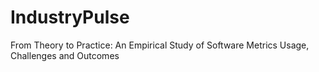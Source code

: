 # IndustryPulse
From Theory to Practice: An Empirical Study of Software Metrics Usage, Challenges and Outcomes
